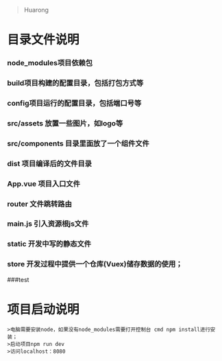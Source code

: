 > Huarong
# 目录文件说明
### node_modules项目依赖包
### build项目构建的配置目录，包括打包方式等
### config项目运行的配置目录，包括端口号等
### src/assets 放置一些图片，如logo等
### src/components 目录里面放了一个组件文件
### dist 项目编译后的文件目录
### App.vue 项目入口文件
### router 文件跳转路由
### main.js 引入资源根js文件
### static 开发中写的静态文件
### store 开发过程中提供一个仓库(Vuex)储存数据的使用；

###test

# 项目启动说明
	>电脑需要安装node，如果没有node_modules需要打开控制台 cmd npm install进行安装；
	>启动项目npm run dev
	>访问localhost：8080
	
